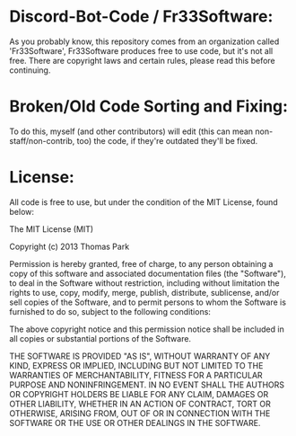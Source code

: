 # Discord-Bot-Code / Fr33Software:
As you probably know, this repository comes from an organization called 'Fr33Software', Fr33Software produces free to use code, but it's not all free. There are copyright laws and certain rules, please read this before continuing.

# Broken/Old Code Sorting and Fixing:
To do this, myself (and other contributors) will edit (this can mean non-staff/non-contrib, too) the code, if they're outdated they'll be fixed.

# License:
All code is free to use, but under the condition of the MIT License, found below: 

The MIT License (MIT)

Copyright (c) 2013 Thomas Park

Permission is hereby granted, free of charge, to any person obtaining a copy
of this software and associated documentation files (the "Software"), to deal
in the Software without restriction, including without limitation the rights
to use, copy, modify, merge, publish, distribute, sublicense, and/or sell
copies of the Software, and to permit persons to whom the Software is
furnished to do so, subject to the following conditions:

The above copyright notice and this permission notice shall be included in
all copies or substantial portions of the Software.

THE SOFTWARE IS PROVIDED "AS IS", WITHOUT WARRANTY OF ANY KIND, EXPRESS OR
IMPLIED, INCLUDING BUT NOT LIMITED TO THE WARRANTIES OF MERCHANTABILITY,
FITNESS FOR A PARTICULAR PURPOSE AND NONINFRINGEMENT. IN NO EVENT SHALL THE
AUTHORS OR COPYRIGHT HOLDERS BE LIABLE FOR ANY CLAIM, DAMAGES OR OTHER
LIABILITY, WHETHER IN AN ACTION OF CONTRACT, TORT OR OTHERWISE, ARISING FROM,
OUT OF OR IN CONNECTION WITH THE SOFTWARE OR THE USE OR OTHER DEALINGS IN
THE SOFTWARE.
